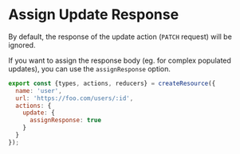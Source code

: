 # Assign Update Response

By default, the response of the update action (`PATCH` request) will be ignored.

If you want to assign the response body (eg. for complex populated updates), you can use the `assignResponse` option.

```js
export const {types, actions, reducers} = createResource({
  name: 'user',
  url: 'https://foo.com/users/:id',
  actions: {
    update: {
      assignResponse: true
    }
  }
});
```
